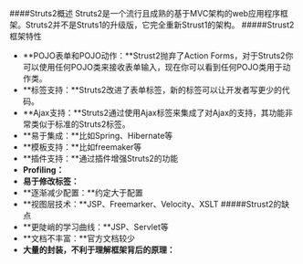 ####Struts2概述
Struts2是一个流行且成熟的基于MVC架构的web应用程序框架。Struts2并不是Struts1的升级版，它完全重新Strust1的架构。
#####Strust2框架特性
- **POJO表单和POJO动作：**Strust2抛弃了Action Forms，对于Struts2你可以使用任何POJO类来接收表单输入，现在你可以看到任何POJO类用于动作类。
- **标签支持：**Struts2改进了表单标签，新的标签可以让开发者写更少的代码。
- **Ajax支持：**Struts2通过使用Ajax标签来集成了对Ajax的支持，其功能非常类似于标准的Struts2标签。
- **易于集成：**比如Spring、Hibernate等
- **模板支持：**比如freemaker等
- **插件支持：**通过插件增强Struts2的功能
- **Profiling：**
- **易于修改标签：**
- **逐渐减少配置：**约定大于配置
- **视图层技术：**JSP、Freemarker、Velocity、XSLT
#####Strust2的缺点
- **更陡峭的学习曲线：**JSP、Servlet等
- **文档不丰富：**官方文档较少
- **大量的封装，不利于理解框架背后的原理：**